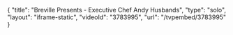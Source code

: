 {
    "title": "Breville Presents - Executive Chef Andy Husbands",
    "type": "solo",
    "layout": "iframe-static",
    "videoId": "3783995",
    "url": "\/tvpembed\/3783995"
}